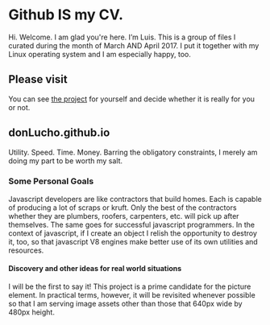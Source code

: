 # Github IS my CV.
Hi. Welcome. I am glad you're here. I&rsquo;m Luis. This is a group of files I curated during the month of March AND April 2017. I put it together with my Linux operating system and I am especially happy, too. 


## Please visit
You can see [the project](https://donLucho.github.io/ "the project at github") for yourself and decide whether it is really for you or not. 


## donLucho.github.io
Utility. Speed. Time. Money. Barring the obligatory constraints, I merely am doing my part to be worth my salt.


### Some Personal Goals
Javascript developers are like contractors that build homes. Each is capable of producing a lot of scraps or kruft. Only the best of the contractors whether they are plumbers, roofers, carpenters, etc. will pick up after themselves. The same goes for successful javascript programmers. In the context of javascript, if I create an object I relish the opportunity to destroy it, too, so that javascript V8 engines make better use of its own utilities and resources. 


#### Discovery and other ideas for real world situations
I will be the first to say it!  This project is a prime candidate for the picture element. In practical terms, however, it will be revisited whenever possible so that I am serving image assets other than those that 640px wide by 480px height. 